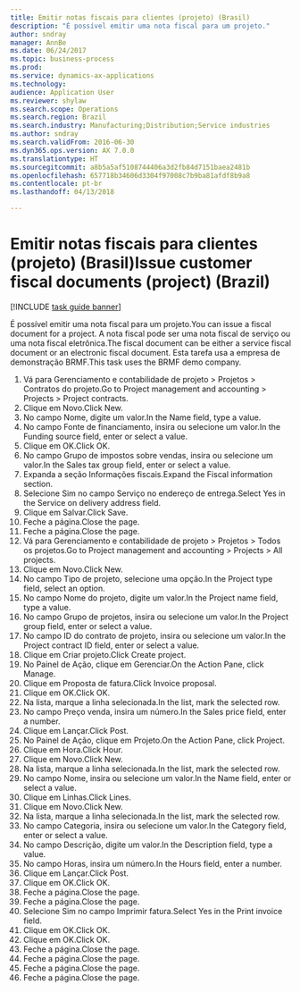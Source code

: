 ```yaml
--- 
title: Emitir notas fiscais para clientes (projeto) (Brasil)
description: "É possível emitir uma nota fiscal para um projeto."
author: sndray
manager: AnnBe
ms.date: 06/24/2017
ms.topic: business-process
ms.prod: 
ms.service: dynamics-ax-applications
ms.technology: 
audience: Application User
ms.reviewer: shylaw
ms.search.scope: Operations
ms.search.region: Brazil
ms.search.industry: Manufacturing;Distribution;Service industries
ms.author: sndray
ms.search.validFrom: 2016-06-30
ms.dyn365.ops.version: AX 7.0.0
ms.translationtype: HT
ms.sourcegitcommit: a8b5a5af5108744406a3d2fb84d7151baea2481b
ms.openlocfilehash: 657718b34606d3304f97008c7b9ba81afdf8b9a8
ms.contentlocale: pt-br
ms.lasthandoff: 04/13/2018

---
```

# <a name="issue-customer-fiscal-documents-project-brazil"></a><span data-ttu-id="8b4b3-103">Emitir notas fiscais para clientes (projeto) (Brasil)</span><span class="sxs-lookup"><span data-stu-id="8b4b3-103">Issue customer fiscal documents (project) (Brazil)</span></span>

[!INCLUDE [task guide banner](../../includes/task-guide-banner.md)]

<span data-ttu-id="8b4b3-104">É possível emitir uma nota fiscal para um projeto.</span><span class="sxs-lookup"><span data-stu-id="8b4b3-104">You can issue a fiscal document for a project.</span></span> <span data-ttu-id="8b4b3-105">A nota fiscal pode ser uma nota fiscal de serviço ou uma nota fiscal eletrônica.</span><span class="sxs-lookup"><span data-stu-id="8b4b3-105">The fiscal document can be either a service fiscal document or an electronic fiscal document.</span></span> <span data-ttu-id="8b4b3-106">Esta tarefa usa a empresa de demonstração BRMF.</span><span class="sxs-lookup"><span data-stu-id="8b4b3-106">This task uses the BRMF demo company.</span></span>

1. <span data-ttu-id="8b4b3-107">Vá para Gerenciamento e contabilidade de projeto > Projetos > Contratos do projeto.</span><span class="sxs-lookup"><span data-stu-id="8b4b3-107">Go to Project management and accounting > Projects > Project contracts.</span></span>
2. <span data-ttu-id="8b4b3-108">Clique em Novo.</span><span class="sxs-lookup"><span data-stu-id="8b4b3-108">Click New.</span></span>
3. <span data-ttu-id="8b4b3-109">No campo Nome, digite um valor.</span><span class="sxs-lookup"><span data-stu-id="8b4b3-109">In the Name field, type a value.</span></span>
4. <span data-ttu-id="8b4b3-110">No campo Fonte de financiamento, insira ou selecione um valor.</span><span class="sxs-lookup"><span data-stu-id="8b4b3-110">In the Funding source field, enter or select a value.</span></span>
5. <span data-ttu-id="8b4b3-111">Clique em OK.</span><span class="sxs-lookup"><span data-stu-id="8b4b3-111">Click OK.</span></span>
6. <span data-ttu-id="8b4b3-112">No campo Grupo de impostos sobre vendas, insira ou selecione um valor.</span><span class="sxs-lookup"><span data-stu-id="8b4b3-112">In the Sales tax group field, enter or select a value.</span></span>
7. <span data-ttu-id="8b4b3-113">Expanda a seção Informações fiscais.</span><span class="sxs-lookup"><span data-stu-id="8b4b3-113">Expand the Fiscal information section.</span></span>
8. <span data-ttu-id="8b4b3-114">Selecione Sim no campo Serviço no endereço de entrega.</span><span class="sxs-lookup"><span data-stu-id="8b4b3-114">Select Yes in the Service on delivery address field.</span></span>
9. <span data-ttu-id="8b4b3-115">Clique em Salvar.</span><span class="sxs-lookup"><span data-stu-id="8b4b3-115">Click Save.</span></span>
10. <span data-ttu-id="8b4b3-116">Feche a página.</span><span class="sxs-lookup"><span data-stu-id="8b4b3-116">Close the page.</span></span>
11. <span data-ttu-id="8b4b3-117">Feche a página.</span><span class="sxs-lookup"><span data-stu-id="8b4b3-117">Close the page.</span></span>
12. <span data-ttu-id="8b4b3-118">Vá para Gerenciamento e contabilidade de projeto > Projetos > Todos os projetos.</span><span class="sxs-lookup"><span data-stu-id="8b4b3-118">Go to Project management and accounting > Projects > All projects.</span></span>
13. <span data-ttu-id="8b4b3-119">Clique em Novo.</span><span class="sxs-lookup"><span data-stu-id="8b4b3-119">Click New.</span></span>
14. <span data-ttu-id="8b4b3-120">No campo Tipo de projeto, selecione uma opção.</span><span class="sxs-lookup"><span data-stu-id="8b4b3-120">In the Project type field, select an option.</span></span>
15. <span data-ttu-id="8b4b3-121">No campo Nome do projeto, digite um valor.</span><span class="sxs-lookup"><span data-stu-id="8b4b3-121">In the Project name field, type a value.</span></span>
16. <span data-ttu-id="8b4b3-122">No campo Grupo de projetos, insira ou selecione um valor.</span><span class="sxs-lookup"><span data-stu-id="8b4b3-122">In the Project group field, enter or select a value.</span></span>
17. <span data-ttu-id="8b4b3-123">No campo ID do contrato de projeto, insira ou selecione um valor.</span><span class="sxs-lookup"><span data-stu-id="8b4b3-123">In the Project contract ID field, enter or select a value.</span></span>
18. <span data-ttu-id="8b4b3-124">Clique em Criar projeto.</span><span class="sxs-lookup"><span data-stu-id="8b4b3-124">Click Create project.</span></span>
19. <span data-ttu-id="8b4b3-125">No Painel de Ação, clique em Gerenciar.</span><span class="sxs-lookup"><span data-stu-id="8b4b3-125">On the Action Pane, click Manage.</span></span>
20. <span data-ttu-id="8b4b3-126">Clique em Proposta de fatura.</span><span class="sxs-lookup"><span data-stu-id="8b4b3-126">Click Invoice proposal.</span></span>
21. <span data-ttu-id="8b4b3-127">Clique em OK.</span><span class="sxs-lookup"><span data-stu-id="8b4b3-127">Click OK.</span></span>
22. <span data-ttu-id="8b4b3-128">Na lista, marque a linha selecionada.</span><span class="sxs-lookup"><span data-stu-id="8b4b3-128">In the list, mark the selected row.</span></span>
23. <span data-ttu-id="8b4b3-129">No campo Preço venda, insira um número.</span><span class="sxs-lookup"><span data-stu-id="8b4b3-129">In the Sales price field, enter a number.</span></span>
24. <span data-ttu-id="8b4b3-130">Clique em Lançar.</span><span class="sxs-lookup"><span data-stu-id="8b4b3-130">Click Post.</span></span>
25. <span data-ttu-id="8b4b3-131">No Painel de Ação, clique em Projeto.</span><span class="sxs-lookup"><span data-stu-id="8b4b3-131">On the Action Pane, click Project.</span></span>
26. <span data-ttu-id="8b4b3-132">Clique em Hora.</span><span class="sxs-lookup"><span data-stu-id="8b4b3-132">Click Hour.</span></span>
27. <span data-ttu-id="8b4b3-133">Clique em Novo.</span><span class="sxs-lookup"><span data-stu-id="8b4b3-133">Click New.</span></span>
28. <span data-ttu-id="8b4b3-134">Na lista, marque a linha selecionada.</span><span class="sxs-lookup"><span data-stu-id="8b4b3-134">In the list, mark the selected row.</span></span>
29. <span data-ttu-id="8b4b3-135">No campo Nome, insira ou selecione um valor.</span><span class="sxs-lookup"><span data-stu-id="8b4b3-135">In the Name field, enter or select a value.</span></span>
30. <span data-ttu-id="8b4b3-136">Clique em Linhas.</span><span class="sxs-lookup"><span data-stu-id="8b4b3-136">Click Lines.</span></span>
31. <span data-ttu-id="8b4b3-137">Clique em Novo.</span><span class="sxs-lookup"><span data-stu-id="8b4b3-137">Click New.</span></span>
32. <span data-ttu-id="8b4b3-138">Na lista, marque a linha selecionada.</span><span class="sxs-lookup"><span data-stu-id="8b4b3-138">In the list, mark the selected row.</span></span>
33. <span data-ttu-id="8b4b3-139">No campo Categoria, insira ou selecione um valor.</span><span class="sxs-lookup"><span data-stu-id="8b4b3-139">In the Category field, enter or select a value.</span></span>
34. <span data-ttu-id="8b4b3-140">No campo Descrição, digite um valor.</span><span class="sxs-lookup"><span data-stu-id="8b4b3-140">In the Description field, type a value.</span></span>
35. <span data-ttu-id="8b4b3-141">No campo Horas, insira um número.</span><span class="sxs-lookup"><span data-stu-id="8b4b3-141">In the Hours field, enter a number.</span></span>
36. <span data-ttu-id="8b4b3-142">Clique em Lançar.</span><span class="sxs-lookup"><span data-stu-id="8b4b3-142">Click Post.</span></span>
37. <span data-ttu-id="8b4b3-143">Clique em OK.</span><span class="sxs-lookup"><span data-stu-id="8b4b3-143">Click OK.</span></span>
38. <span data-ttu-id="8b4b3-144">Feche a página.</span><span class="sxs-lookup"><span data-stu-id="8b4b3-144">Close the page.</span></span>
39. <span data-ttu-id="8b4b3-145">Feche a página.</span><span class="sxs-lookup"><span data-stu-id="8b4b3-145">Close the page.</span></span>
40. <span data-ttu-id="8b4b3-146">Selecione Sim no campo Imprimir fatura.</span><span class="sxs-lookup"><span data-stu-id="8b4b3-146">Select Yes in the Print invoice field.</span></span>
41. <span data-ttu-id="8b4b3-147">Clique em OK.</span><span class="sxs-lookup"><span data-stu-id="8b4b3-147">Click OK.</span></span>
42. <span data-ttu-id="8b4b3-148">Clique em OK.</span><span class="sxs-lookup"><span data-stu-id="8b4b3-148">Click OK.</span></span>
43. <span data-ttu-id="8b4b3-149">Feche a página.</span><span class="sxs-lookup"><span data-stu-id="8b4b3-149">Close the page.</span></span>
44. <span data-ttu-id="8b4b3-150">Feche a página.</span><span class="sxs-lookup"><span data-stu-id="8b4b3-150">Close the page.</span></span>
45. <span data-ttu-id="8b4b3-151">Feche a página.</span><span class="sxs-lookup"><span data-stu-id="8b4b3-151">Close the page.</span></span>
46. <span data-ttu-id="8b4b3-152">Feche a página.</span><span class="sxs-lookup"><span data-stu-id="8b4b3-152">Close the page.</span></span>


